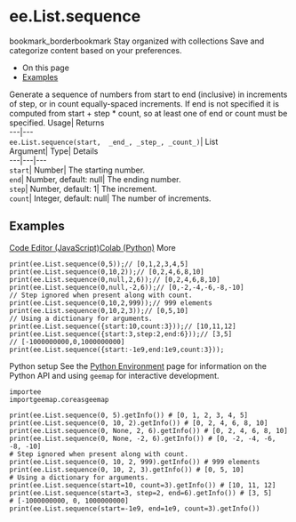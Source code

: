  
#  ee.List.sequence 
bookmark_borderbookmark Stay organized with collections  Save and categorize content based on your preferences.
  * On this page
  * [Examples](https://developers.google.com/earth-engine/apidocs/ee-list-sequence#examples)


Generate a sequence of numbers from start to end (inclusive) in increments of step, or in count equally-spaced increments. If end is not specified it is computed from start + step * count, so at least one of end or count must be specified. 
Usage| Returns  
---|---  
`ee.List.sequence(start,  _end_, _step_, _count_)`| List  
Argument| Type| Details  
---|---|---  
`start`| Number| The starting number.  
`end`| Number, default: null| The ending number.  
`step`| Number, default: 1| The increment.  
`count`| Integer, default: null| The number of increments.  
## Examples
[Code Editor (JavaScript)](https://developers.google.com/earth-engine/apidocs/ee-list-sequence#code-editor-javascript-sample)[Colab (Python)](https://developers.google.com/earth-engine/apidocs/ee-list-sequence#colab-python-sample) More
```
print(ee.List.sequence(0,5));// [0,1,2,3,4,5]
print(ee.List.sequence(0,10,2));// [0,2,4,6,8,10]
print(ee.List.sequence(0,null,2,6));// [0,2,4,6,8,10]
print(ee.List.sequence(0,null,-2,6));// [0,-2,-4,-6,-8,-10]
// Step ignored when present along with count.
print(ee.List.sequence(0,10,2,999));// 999 elements
print(ee.List.sequence(0,10,2,3));// [0,5,10]
// Using a dictionary for arguments.
print(ee.List.sequence({start:10,count:3}));// [10,11,12]
print(ee.List.sequence({start:3,step:2,end:6}));// [3,5]
// [-1000000000,0,1000000000]
print(ee.List.sequence({start:-1e9,end:1e9,count:3}));
```
Python setup
See the [ Python Environment](https://developers.google.com/earth-engine/guides/python_install) page for information on the Python API and using `geemap` for interactive development.
```
importee
importgeemap.coreasgeemap
```
```
print(ee.List.sequence(0, 5).getInfo()) # [0, 1, 2, 3, 4, 5]
print(ee.List.sequence(0, 10, 2).getInfo()) # [0, 2, 4, 6, 8, 10]
print(ee.List.sequence(0, None, 2, 6).getInfo()) # [0, 2, 4, 6, 8, 10]
print(ee.List.sequence(0, None, -2, 6).getInfo()) # [0, -2, -4, -6, -8, -10]
# Step ignored when present along with count.
print(ee.List.sequence(0, 10, 2, 999).getInfo()) # 999 elements
print(ee.List.sequence(0, 10, 2, 3).getInfo()) # [0, 5, 10]
# Using a dictionary for arguments.
print(ee.List.sequence(start=10, count=3).getInfo()) # [10, 11, 12]
print(ee.List.sequence(start=3, step=2, end=6).getInfo()) # [3, 5]
# [-1000000000, 0, 1000000000]
print(ee.List.sequence(start=-1e9, end=1e9, count=3).getInfo())
```

